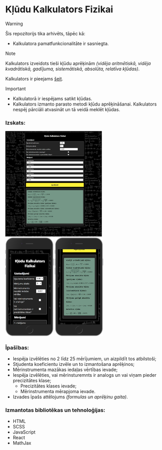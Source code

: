 # Kļūdu Kalkulators Fizikai

> [!WARNING]
> Šis repozitorijs tika arhivēts, tāpēc kā:
> - Kalkulatora pamatfunkcionalitāte ir sasniegta.

> [!NOTE]
> Kalkulators izveidots tieši kļūdu aprēķinām _(vidēja aritmētiskā, vidēja kvadrātiskā, gadījuma, sistemātiskā, absolūta, relatīva kļūdas)_.
>
> Kalkulators ir pieejams [šeit][Kalkulators].

> [!IMPORTANT]
> - Kalkulatorā ir iespējams satikt kļūdas.
> - Kalkulators izmanto parasto metodi kļūdu aprēķināšanai. Kalkulators nespēj pārciāli atvasināt un tā veidā meklēt kļūdas.

### Izskats:

<div align=start>
    <img src="./src/assets/PC_view.jpeg" width="60%">
    <br>
    <img src="./src/assets/Mobile_inputs.png" width="30%">
    <img src="./src/assets/Mobile_results.png" width="30%">
</div>

### Īpašības:
- Iespēja izvēlēties no 2 līdz 25 mērījumiem, un aizpildīt tos atbilstoši;
- Stjudenta koeficientu izvēle un to izmantošana aprēķinos;
- Mērinstrumenta mazākas iedaļas vērtības ievade;
- Iespēja izvēlēties, vai mērinsturemnts ir analogs un vai viņam pieder precizitātes klase;
    - Precizitātes klases ievade;
    - Mērinstrumenta mērapjoma ievade.
- Izvades īpašs attēlojums _(formulas un aprēķinu gaita)_.

### Izmantotas bibliotēkas un tehnoloģijas:
- HTML
- SCSS
- JavaScript
- React
- MathJax

[Kalkulators]: https://wolferado.github.io/physics-calculator/
